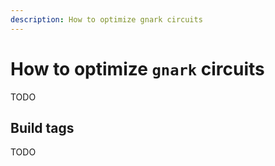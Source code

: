 ```yaml
---
description: How to optimize gnark circuits
---
```



# How to optimize `gnark` circuits

TODO

## Build tags

TODO 